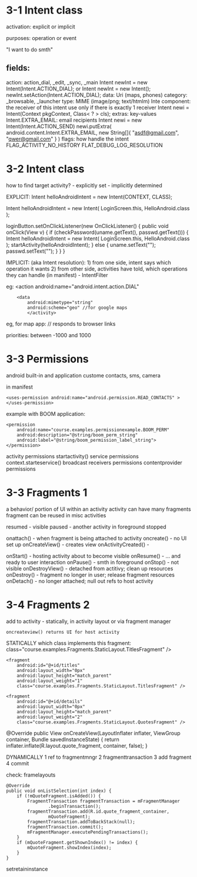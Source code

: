 3-1 Intent class
================
activation: explicit or implicit

purposes: operation or event

"I want to do smth"

fields:
-------
action:     action_dial, _edit, _sync, _main
            Intent newInt = new Intent(Intent.ACTION_DIAL);
            or
            Intent newInt = new Intent();
            newInt.setAction(Intent.ACTION_DIAL);
data:       Uri (maps, phones)
category:   _browsable, _launcher
type:       MIME (image/png; text/htmlm)
            Inte
component:  the receiver of this intent
            use only if there is exactly 1 receiver
            Intent newi = Intent(Context pkgContext, Class< ? > cls);
extras:     key-values
            Intent.EXTRA_EMAIL: email recipients
            Intent newi = new Intent(Intent.ACTION_SEND)
            newi.putExtra(
                android.content.Intent.EXTRA_EMAIL,
                new String[]{
                    "asdf@gmail.com", "qwer@gmail.com"
                }
            )
flags:      how handle the intent
            FLAG_ACTIVITY_NO_HISTORY
            FLAT_DEBUG_LOG_RESOLUTION

3-2 Intent class
================
how to find target activity?
    - explicitly set
    - implicitly determined

EXPLICIT:
Intent helloAndroidIntent = new Intent(CONTEXT, CLASS);

Intent helloAndroidIntent = new Intent(
        LoginScreen.this,
        HelloAndroid.class
);

loginButton.setOnClickListener(new OnClickListener() {
            public void onClick(View v) {
                if (checkPassword(uname.getText(), passwd.getText())) {
                    Intent helloAndroidIntent = new Intent(
                            LoginScreen.this,
                            HelloAndroid.class
                    );
                    startActivity(helloAndroidIntent);
                } else {
                    uname.setText("");
                    passwd.setText("");
                }
            }
        }

IMPLICIT: (aka Intent resolution):
    1) from one side, intent says which operation it wants
    2) from other side, activities have told, which operations they can handle
        (in manifest) - IntentFilter

eg:
<activity>
    <intent-filter>
        <action android:name="android.intent.action.DIAL"

        <data
            android:mimetype="string"
            android:scheme="geo" //for google maps
            </activity>

eg, for map app:
<intent-filter>
    <action android:name="android.intent.action.VIEW"/>
    // responds to browser links
    <category android:name="android.intent.category.DEFAULT"/>
    <category android:name="android.intent.category.BROWSABLE"/>
    <data android:scheme="geo"/>
</intent-filter>

priorities: between -1000 and 1000

3-3 Permissions
================
android built-in and application custome
    contacts, sms, camera

in manifest

<uses-permission android:name="android.permission.CAMERA">
<uses-permission android:name="android.permission.internet>
<uses-permission android:name="android.permission.precise location>

<manifest xmlns:android="http://schemas.android.com/apk/res/android"
    package="course.examples.MapLocationFromContacts"
    android:versionCode="1"
    android:versionName="1.0" >

    <uses-permission android:name="android.permission.READ_CONTACTS" >
    </uses-permission>

example with BOOM application:

    <permission
        android:name="course.examples.permissionexample.BOOM_PERM"
        android:description="@string/boom_perm_string"
        android:label="@string/boom_permission_label_string">
    </permission>

activity permissions
    startactivity()
service permissions
    context.starteservice()
broadcast receivers permissions
contentprovider permissions

3-3 Fragments 1
================
a behavior/ portion of UI within an activity
activity can have many fragments
fragment can be reused in misc activities

resumed     - visible
paused      - another activity in foreground
stopped

onattach()          - when fragment is being attached to activity
oncreate()          - no UI set up
onCreateView()      - creates view
onActivityCreated() -

onStart()           - hosting activity about to become visible
onResume()          - ... and ready to user interaction
onPause()           - smth in foreground
onStop()            - not visible
onDestroyView()     - detached from actitivy; clean up resources
onDestroy()         - fragment no longer in user; release fragment resources
onDetach()          - no longer attached; null out refs to host activity

3-4 Fragments 2
================
add to activity -
    statically, in activity layout
    or via fragment manager

    oncreateview() returns UI for host activity

STATICALLY
which class implements this fragment:
    class="course.examples.Fragments.StaticLayout.TitlesFragment" />

    <fragment
        android:id="@+id/titles"
        android:layout_width="0px"
        android:layout_height="match_parent"
        android:layout_weight="1"
        class="course.examples.Fragments.StaticLayout.TitlesFragment" />

    <fragment
        android:id="@+id/details"
        android:layout_width="0px"
        android:layout_height="match_parent"
        android:layout_weight="2"
        class="course.examples.Fragments.StaticLayout.QuotesFragment" />

@Override
public View onCreateView(LayoutInflater inflater, ViewGroup container,
        Bundle savedInstanceState) {
    return inflater.inflate(R.layout.quote_fragment, container, false);
}

DYNAMICALLY
1 ref to fragmentmngr
2 fragmenttransaction
3 add fragment
4 commit

check:
framelayouts

    @Override
    public void onListSelection(int index) {
        if (!mQuoteFragment.isAdded()) {
            FragmentTransaction fragmentTransaction = mFragmentManager
                    .beginTransaction();
            fragmentTransaction.add(R.id.quote_fragment_container,
                    mQuoteFragment);
            fragmentTransaction.addToBackStack(null);
            fragmentTransaction.commit();
            mFragmentManager.executePendingTransactions();
        }
        if (mQuoteFragment.getShownIndex() != index) {
            mQuoteFragment.showIndex(index);
        }
    }

setretaininstance